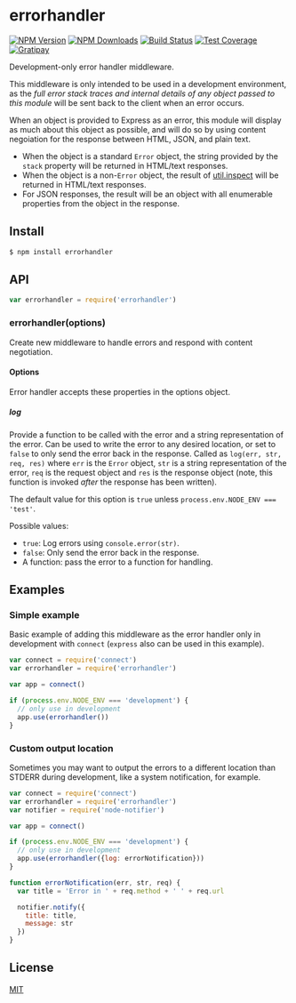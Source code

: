 # errorhandler

[![NPM Version][npm-image]][npm-url]
[![NPM Downloads][downloads-image]][downloads-url]
[![Build Status][travis-image]][travis-url]
[![Test Coverage][coveralls-image]][coveralls-url]
[![Gratipay][gratipay-image]][gratipay-url]

Development-only error handler middleware.

This middleware is only intended to be used in a development environment, as
the _full error stack traces and internal details of any object passed to this
module_ will be sent back to the client when an error occurs.

When an object is provided to Express as an error, this module will display
as much about this object as possible, and will do so by using content negoiation
for the response between HTML, JSON, and plain text.

  * When the object is a standard `Error` object, the string provided by the
    `stack` property will be returned in HTML/text responses.
  * When the object is a non-`Error` object, the result of
    [util.inspect](https://nodejs.org/api/util.html#util_util_inspect_object_options)
    will be returned in HTML/text responses.
  * For JSON responses, the result will be an object with all enumerable properties
    from the object in the response.

## Install

```sh
$ npm install errorhandler
```

## API

```js
var errorhandler = require('errorhandler')
```

### errorhandler(options)

Create new middleware to handle errors and respond with content negotiation.

#### Options

Error handler accepts these properties in the options object.

##### log

Provide a function to be called with the error and a string representation of
the error. Can be used to write the error to any desired location, or set to
`false` to only send the error back in the response. Called as
`log(err, str, req, res)` where `err` is the `Error` object, `str` is a string
representation of the error, `req` is the request object and `res` is the
response object (note, this function is invoked _after_ the response has been
written).

The default value for this option is `true` unless `process.env.NODE_ENV === 'test'`.

Possible values:

  * `true`: Log errors using `console.error(str)`.
  * `false`: Only send the error back in the response.
  * A function: pass the error to a function for handling.

## Examples

### Simple example

Basic example of adding this middleware as the error handler only in development
with `connect` (`express` also can be used in this example).

```js
var connect = require('connect')
var errorhandler = require('errorhandler')

var app = connect()

if (process.env.NODE_ENV === 'development') {
  // only use in development
  app.use(errorhandler())
}
```

### Custom output location

Sometimes you may want to output the errors to a different location than STDERR
during development, like a system notification, for example.

```js
var connect = require('connect')
var errorhandler = require('errorhandler')
var notifier = require('node-notifier')

var app = connect()

if (process.env.NODE_ENV === 'development') {
  // only use in development
  app.use(errorhandler({log: errorNotification}))
}

function errorNotification(err, str, req) {
  var title = 'Error in ' + req.method + ' ' + req.url

  notifier.notify({
    title: title,
    message: str
  })
}
```

## License

[MIT](LICENSE)

[npm-image]: https://img.shields.io/npm/v/errorhandler.svg
[npm-url]: https://npmjs.org/package/errorhandler
[travis-image]: https://img.shields.io/travis/expressjs/errorhandler/master.svg
[travis-url]: https://travis-ci.org/expressjs/errorhandler
[coveralls-image]: https://img.shields.io/coveralls/expressjs/errorhandler/master.svg
[coveralls-url]: https://coveralls.io/r/expressjs/errorhandler?branch=master
[downloads-image]: https://img.shields.io/npm/dm/errorhandler.svg
[downloads-url]: https://npmjs.org/package/errorhandler
[gratipay-image]: https://img.shields.io/gratipay/dougwilson.svg
[gratipay-url]: https://www.gratipay.com/dougwilson/
